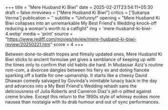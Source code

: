 +++
title = "Mere Husband Ki Biwi"
date = 2025-02-21T23:54:11+05:30
draft = false
mreviews = ["Mere Husband Ki Biwi"]
critics = ['Sukanya Verma']
publication = ''
subtitle = "Unfunny!"
opening = "Mere Husband Ki Biwi collapses into an unremarkable My Best Friend's Wedding knock-off reducing a woman's worth to a catfight"
img = 'mere-husband-ki-biwi-4.webp'
media = 'print'
source = "https://www.rediff.com/movies/review/mere-husband-ki-biwi-review/20250221.htm"
score = 4
+++

Between done-to-death tropes and flimsily updated ones, Mere Husband Ki Biwi sticks to ancient formulae yet gives a semblance of keeping up with the times only to confirm that old habits die hard. In Mudassar Aziz's routine rom-com, a divorcee dangles between his fiery ex and doting fiancée sparking off a battle for one-upmanship. It starts like a cheesy David Dhawan comedy salvaged by Govinda's inimitable lunacy back in the day and advances into a My Best Friend's Wedding rehash sans the deliciousness of Julia Roberts and Cameron Diaz's jell-o pitted against creme brulee. Except this return to the 1990s style of whimsy evokes more nausea than nostalgia with its drab humour and out of sync performances.

